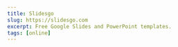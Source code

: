 ```yaml
---
title: Slidesgo
slug: https://slidesgo.com
excerpt: Free Google Slides and PowerPoint templates.
tags: [online]
---
```

